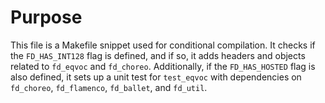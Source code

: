 # Purpose
This file is a Makefile snippet used for conditional compilation. It checks if the `FD_HAS_INT128` flag is defined, and if so, it adds headers and objects related to `fd_eqvoc` and `fd_choreo`. Additionally, if the `FD_HAS_HOSTED` flag is also defined, it sets up a unit test for `test_eqvoc` with dependencies on `fd_choreo`, `fd_flamenco`, `fd_ballet`, and `fd_util`.
